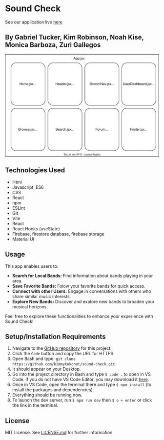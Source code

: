 # Sound Check

See our application live [here](https://sound-check.netlify.app/)

## By Gabriel Tucker, Kim Robinson, Noah Kise, Monica Barboza, Zuri Gallegos

![Component Diagram](/src/assets/component-diagram.drawio.svg)

## Technologies Used
- Html
- Javascript, ES6
- CSS
- React
- npm 
- ESLint
- Git
- Vite
- React
- React Hooks (useState)
- Firebase, firestore database, firebase storage
- Material UI

## Usage
This app enables users to:
- **Search for Local Bands:** Find information about bands playing in your area.
- **Save Favorite Bands:** Folow your favorite bands for quick access.
- **Connect with other Users:** Engage in conversations with others who share similar music interests.
- **Explore New Bands:** Discover and explore new bands to broaden your musical horizons.

Feel free to explore these functionalities to enhance your experience with Sound Check!

## Setup/Installation Requirements 
1. Navigate to the [GitHub repository](https://github.com/kimmykokonut/sound-check) for this project.
2. Click the `Code` button and copy the URL for HTTPS.
3. Open Bash and type: `git clone https://github.com/kimmykokonut/sound-check.git`
4. It should appear on your Desktop.
5. Go into the project directory in Bash and type `$ code .` to open in VS Code. If you do not have VS Code Editor, you may download it [here](https://code.visualstudio.com/).
6. Once in VS Code, open the terminal there and type `$ npm install` (to install the packages and dependencies).
7. Everything should be running now.
8. To launch the dev server, run `$ npm run dev` then `$ o + enter` or click the link in the terminal.

## License 
MIT License. See [LICENSE.md](./LICENSE.md) for further information